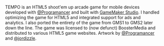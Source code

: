 TEMPO is an HTML5 shoot'em up arcade game for mobile devices developed with [@Programancer](https://bsky.app/profile/programancer.com) and built with [GameMaker Studio](https://www.yoyogames.com/en/gamemaker). I handled optimizing the game for HTML5 and integrated support for ads and analytics. I also ported the entirety of the game from GMS1 to GMS2 later down the line. The game was licensed to (now defunct) BoosterMedia and distributed to various HTML5 game websites. Artwork by [@Programancer](https://bsky.app/profile/programancer.com) and [@jordizzle](https://bsky.app/profile/jordizzle.bsky.social).

